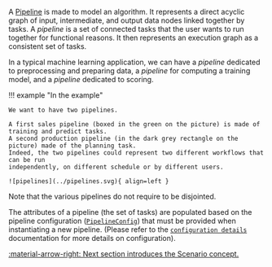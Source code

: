 
A [Pipeline](../../../reference/#taipy.core.pipeline.pipeline.Pipeline) is made to model an algorithm. It
represents a direct acyclic graph of input, intermediate, and output data nodes linked together by tasks.
A _pipeline_ is a set of connected tasks that the user wants to run together for functional reasons. It then
represents an execution graph as a consistent set of tasks.

In a typical machine learning application, we can have a _pipeline_ dedicated to preprocessing and preparing data, a
_pipeline_ for computing a training model, and a _pipeline_ dedicated to scoring.

!!! example "In the example"

    We want to have two pipelines.

    A first sales pipeline (boxed in the green on the picture) is made of training and predict tasks.
    A second production pipeline (in the dark grey rectangle on the picture) made of the planning task.
    Indeed, the two pipelines could represent two different workflows that can be run
    independently, on different schedule or by different users.

    ![pipelines](../pipelines.svg){ align=left }

Note that the various pipelines do not require to be disjointed.

The attributes of a pipeline (the set of tasks) are populated based on the pipeline configuration
([`PipelineConfig`](../../../reference/#taipy.core.config.pipeline_config.PipelineConfig)) that
must be provided when instantiating a new pipeline. (Please refer to the
[`configuration details`](../user_core_configuration.md#pipeline-configuration) documentation for more
details on configuration).


[:material-arrow-right: Next section introduces the Scenario concept.](scenario.md)
